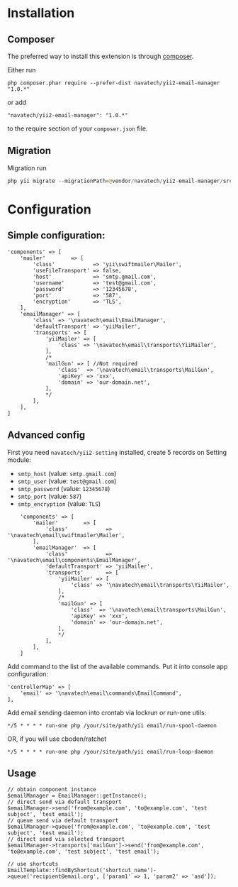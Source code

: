 # Installation #

## Composer ##
The preferred way to install this extension is through [composer](http://getcomposer.org/download/).

Either run

```
php composer.phar require --prefer-dist navatech/yii2-email-manager "1.0.*"
```

or add

```
"navatech/yii2-email-manager": "1.0.*"
```

to the require section of your `composer.json` file.

## Migration ##

Migration run

```php
php yii migrate --migrationPath=@vendor/navatech/yii2-email-manager/src/migrations
```

# Configuration #

## Simple configuration:
    'components' => [
        'mailer'        => [
            'class'            => 'yii\swiftmailer\Mailer',
            'useFileTransport' => false,
            'host'             => 'smtp.gmail.com',
            'username'         => 'test@gmail.com',
            'password'         => '12345678',
            'port'             => '587',
            'encryption'       => 'TLS',
        ],
        'emailManager' => [
            'class' => '\navatech\email\EmailManager',
            'defaultTransport' => 'yiiMailer',
            'transports' => [
                'yiiMailer' => [
                    'class' => '\navatech\email\transports\YiiMailer',
                ],
                /*
                'mailGun' => [ //Not required
                    'class'  => '\navatech\email\transports\MailGun',
                    'apiKey' => 'xxx',
                    'domain' => 'our-domain.net',
                ],
                */
            ],
        ],
    ]

## Advanced config
First you need `navatech/yii2-setting` installed, create 5 records on Setting module:
* `smtp_host` (value: `smtp.gmail.com`)
* `smtp_user` (value: `test@gmail.com`)
* `smtp_password` (value: `12345678`)
* `smtp_port` (value: `587`)
* `smtp_encryption` (value: `TLS`)

```
    'components' => [
        'mailer'        => [
            'class'            => '\navatech\email\swiftmailer\Mailer',
        ],
        'emailManager'  => [
            'class'            => '\navatech\email\components\EmailManager',
            'defaultTransport' => 'yiiMailer',
            'transports'       => [
                'yiiMailer' => [
                    'class' => '\navatech\email\transports\YiiMailer',
                ],
                /*
                'mailGun' => [
                    'class'  => '\navatech\email\transports\MailGun',
                    'apiKey' => 'xxx',
                    'domain' => 'our-domain.net',
                ],
                */
            ],
        ],
    ]
```
Add command to the list of the available commands. Put it into console app configuration:

    'controllerMap' => [
        'email' => '\navatech\email\commands\EmailCommand',
    ],

Add email sending daemon into crontab via lockrun or run-one utils:

    */5 * * * * run-one php /your/site/path/yii email/run-spool-daemon

OR, if you will use cboden/ratchet

    */5 * * * * run-one php /your/site/path/yii email/run-loop-daemon

## Usage ##

    // obtain component instance
    $emailManager = EmailManager::getInstance();
    // direct send via default transport
    $emailManager->send('from@example.com', 'to@example.com', 'test subject', 'test email');
    // queue send via default transport
    $emailManager->queue('from@example.com', 'to@example.com', 'test subject', 'test email');
    // direct send via selected transport
    $emailManager->transports['mailGun']->send('from@example.com', 'to@example.com', 'test subject', 'test email');
    
    // use shortcuts
    EmailTemplate::findByShortcut('shortcut_name')->queue('recipient@email.org', ['param1' => 1, 'param2' => 'asd']);

